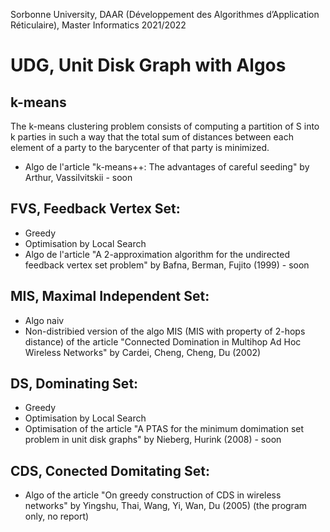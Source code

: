 Sorbonne University, DAAR (Développement des Algorithmes d’Application Réticulaire), Master Informatics 2021/2022 

# UDG, Unit Disk Graph with Algos
  
## k-means
The k-means clustering problem consists of computing a partition of S into k parties in such a way that the total
sum of distances between each element of a party to the barycenter of that party is minimized.
  - Algo de l'article "k-means++: The advantages of careful seeding" by Arthur, Vassilvitskii - soon

## FVS, Feedback Vertex Set:
  - Greedy
  - Optimisation by Local Search 
  - Algo de l'article "A 2-approximation algorithm for the undirected feedback vertex set problem" by Bafna, Berman, Fujito (1999) - soon

## MIS, Maximal Independent Set:
  - Algo naiv
  - Non-distribied version of the algo MIS (MIS with property of 2-hops distance) of the article "Connected Domination in Multihop Ad Hoc Wireless Networks" by Cardei, Cheng, Cheng, Du (2002)

## DS, Dominating Set:
  - Greedy
  - Optimisation by Local Search 
  - Optimisation of the article "A PTAS for the minimum domimation set problem in unit disk graphs" by Nieberg, Hurink (2008) - soon

## CDS, Conected Domitating Set: 
  - Algo of the article "On greedy construction of CDS in wireless networks" by Yingshu, Thai, Wang, Yi, Wan, Du (2005) (the program only, no report)
